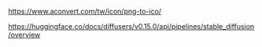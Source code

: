 https://www.aconvert.com/tw/icon/png-to-ico/  


https://huggingface.co/docs/diffusers/v0.15.0/api/pipelines/stable_diffusion/overview  


